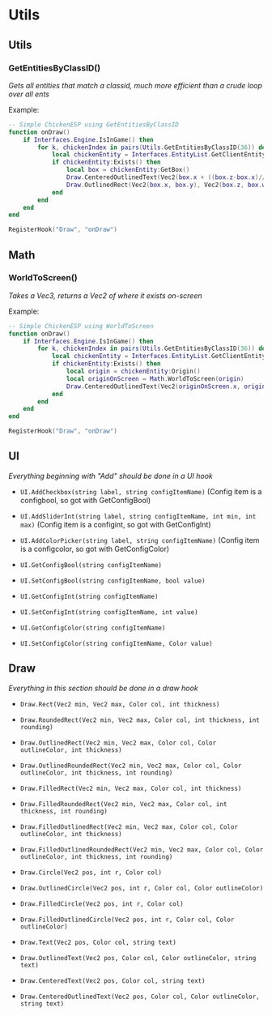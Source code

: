 # Utils

## Utils

### GetEntitiesByClassID()
*Gets all entities that match a classid, much more efficient than a crude loop over all ents*

Example:
```lua
-- Simple ChickenESP using GetEntitiesByClassID
function onDraw()
	if Interfaces.Engine.IsInGame() then
		for k, chickenIndex in pairs(Utils.GetEntitiesByClassID(36)) do
			local chickenEntity = Interfaces.EntityList.GetClientEntity(chickenIndex)
			if chickenEntity:Exists() then
				local box = chickenEntity:GetBox()
				Draw.CenteredOutlinedText(Vec2(box.x + ((box.z-box.x)//2), box.y - 14), Color(255, 255, 255, 255), Color(0, 0, 0, 255), "Chicken")
				Draw.OutlinedRect(Vec2(box.x, box.y), Vec2(box.z, box.w), Color(255, 255, 255, 255), Color(0, 0, 0, 255), 1)
			end
		end
	end
end

RegisterHook("Draw", "onDraw")
```

## Math

### WorldToScreen()
*Takes a Vec3, returns a Vec2 of where it exists on-screen*

Example:
```lua
-- Simple ChickenESP using WorldToScreen
function onDraw()
	if Interfaces.Engine.IsInGame() then
		for k, chickenIndex in pairs(Utils.GetEntitiesByClassID(36)) do
			local chickenEntity = Interfaces.EntityList.GetClientEntity(chickenIndex)
			if chickenEntity:Exists() then
				local origin = chickenEntity:Origin()
				local originOnScreen = Math.WorldToScreen(origin)
				Draw.CenteredOutlinedText(Vec2(originOnScreen.x, originOnScreen.y), Color(255, 255, 255, 255), Color(0, 0, 0, 255), "Chicken")
			end
		end
	end
end

RegisterHook("Draw", "onDraw")
```

## UI
*Everything beginning with "Add" should be done in a UI hook*
* `UI.AddCheckbox(string label, string configItemName)` (Config item is a configbool, so got with GetConfigBool)
* `UI.AddSliderInt(string label, string configItemName, int min, int max)` (Config item is a configint, so got with GetConfigInt)
* `UI.AddColorPicker(string label, string configItemName)` (Config item is a configcolor, so got with GetConfigColor)

* `UI.GetConfigBool(string configItemName)`
* `UI.SetConfigBool(string configItemName, bool value)`
* `UI.GetConfigInt(string configItemName)`
* `UI.SetConfigInt(string configItemName, int value)`
* `UI.GetConfigColor(string configItemName)`
* `UI.SetConfigColor(string configItemName, Color value)`

## Draw
*Everything in this section should be done in a draw hook*

* `Draw.Rect(Vec2 min, Vec2 max, Color col, int thickness)`
* `Draw.RoundedRect(Vec2 min, Vec2 max, Color col, int thickness, int rounding)`
* `Draw.OutlinedRect(Vec2 min, Vec2 max, Color col, Color outlineColor, int thickness)`
* `Draw.OutlinedRoundedRect(Vec2 min, Vec2 max, Color col, Color outlineColor, int thickness, int rounding)`

* `Draw.FilledRect(Vec2 min, Vec2 max, Color col, int thickness)`
* `Draw.FilledRoundedRect(Vec2 min, Vec2 max, Color col, int thickness, int rounding)`
* `Draw.FilledOutlinedRect(Vec2 min, Vec2 max, Color col, Color outlineColor, int thickness)`
* `Draw.FilledOutlinedRoundedRect(Vec2 min, Vec2 max, Color col, Color outlineColor, int thickness, int rounding)`

* `Draw.Circle(Vec2 pos, int r, Color col)`
* `Draw.OutlinedCircle(Vec2 pos, int r, Color col, Color outlineColor)`
* `Draw.FilledCircle(Vec2 pos, int r, Color col)`
* `Draw.FilledOutlinedCircle(Vec2 pos, int r, Color col, Color outlineColor)`

* `Draw.Text(Vec2 pos, Color col, string text)`
* `Draw.OutlinedText(Vec2 pos, Color col, Color outlineColor, string text)`
* `Draw.CenteredText(Vec2 pos, Color col, string text)`
* `Draw.CenteredOutlinedText(Vec2 pos, Color col, Color outlineColor, string text)`
